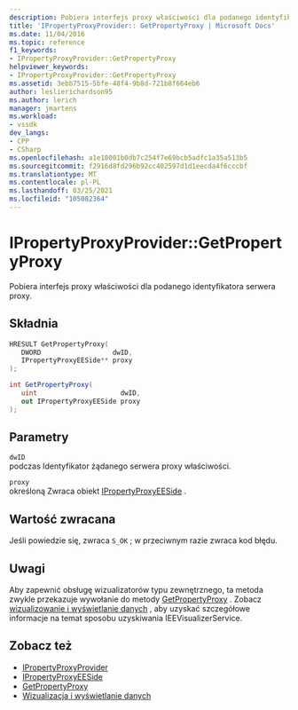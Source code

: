 ```yaml
---
description: Pobiera interfejs proxy właściwości dla podanego identyfikatora serwera proxy.
title: 'IPropertyProxyProvider:: GetPropertyProxy | Microsoft Docs'
ms.date: 11/04/2016
ms.topic: reference
f1_keywords:
- IPropertyProxyProvider::GetPropertyProxy
helpviewer_keywords:
- IPropertyProxyProvider::GetPropertyProxy
ms.assetid: 3ebb7515-5bfe-48f4-9b8d-721b8f664eb6
author: leslierichardson95
ms.author: lerich
manager: jmartens
ms.workload:
- vssdk
dev_langs:
- CPP
- CSharp
ms.openlocfilehash: a1e18001b0db7c254f7e69bcb5adfc1a35a513b5
ms.sourcegitcommit: f2916d8fd296b92cc402597d1d1eecda4f6cccbf
ms.translationtype: MT
ms.contentlocale: pl-PL
ms.lasthandoff: 03/25/2021
ms.locfileid: "105082364"
---
```

# <a name="ipropertyproxyprovidergetpropertyproxy"></a>IPropertyProxyProvider::GetPropertyProxy
Pobiera interfejs proxy właściwości dla podanego identyfikatora serwera proxy.

## <a name="syntax"></a>Składnia

```cpp
HRESULT GetPropertyProxy(
   DWORD                  dwID,
   IPropertyProxyEESide** proxy
);
```

```csharp
int GetPropertyProxy(
   uint                     dwID,
   out IPropertyProxyEESide proxy
);
```

## <a name="parameters"></a>Parametry
`dwID`\
podczas Identyfikator żądanego serwera proxy właściwości.

`proxy`\
określoną Zwraca obiekt [IPropertyProxyEESide](../../../extensibility/debugger/reference/ipropertyproxyeeside.md) .

## <a name="return-value"></a>Wartość zwracana
 Jeśli powiedzie się, zwraca `S_OK` ; w przeciwnym razie zwraca kod błędu.

## <a name="remarks"></a>Uwagi
 Aby zapewnić obsługę wizualizatorów typu zewnętrznego, ta metoda zwykle przekazuje wywołanie do metody [GetPropertyProxy](../../../extensibility/debugger/reference/ieevisualizerservice-getpropertyproxy.md) . Zobacz [wizualizowanie i wyświetlanie danych](../../../extensibility/debugger/visualizing-and-viewing-data.md) , aby uzyskać szczegółowe informacje na temat sposobu uzyskiwania IEEVisualizerService.

## <a name="see-also"></a>Zobacz też
- [IPropertyProxyProvider](../../../extensibility/debugger/reference/ipropertyproxyprovider.md)
- [IPropertyProxyEESide](../../../extensibility/debugger/reference/ipropertyproxyeeside.md)
- [GetPropertyProxy](../../../extensibility/debugger/reference/ieevisualizerservice-getpropertyproxy.md)
- [Wizualizacja i wyświetlanie danych](../../../extensibility/debugger/visualizing-and-viewing-data.md)
